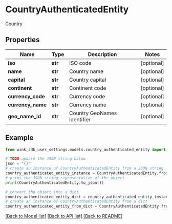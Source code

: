 # CountryAuthenticatedEntity

Country

## Properties

Name | Type | Description | Notes
------------ | ------------- | ------------- | -------------
**iso** | **str** | ISO code | [optional] 
**name** | **str** | Country name | [optional] 
**capital** | **str** | Country capital | [optional] 
**continent** | **str** | Continent code | [optional] 
**currency_code** | **str** | Currency code | [optional] 
**currency_name** | **str** | Currency name | [optional] 
**geo_name_id** | **str** | Country GeoNames identifier | [optional] 

## Example

```python
from wink_sdk_user_settings.models.country_authenticated_entity import CountryAuthenticatedEntity

# TODO update the JSON string below
json = "{}"
# create an instance of CountryAuthenticatedEntity from a JSON string
country_authenticated_entity_instance = CountryAuthenticatedEntity.from_json(json)
# print the JSON string representation of the object
print(CountryAuthenticatedEntity.to_json())

# convert the object into a dict
country_authenticated_entity_dict = country_authenticated_entity_instance.to_dict()
# create an instance of CountryAuthenticatedEntity from a dict
country_authenticated_entity_from_dict = CountryAuthenticatedEntity.from_dict(country_authenticated_entity_dict)
```
[[Back to Model list]](../README.md#documentation-for-models) [[Back to API list]](../README.md#documentation-for-api-endpoints) [[Back to README]](../README.md)


